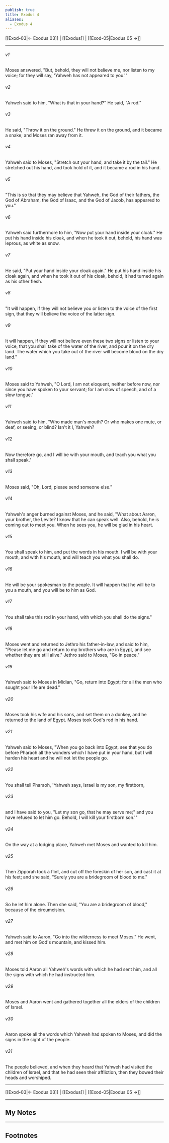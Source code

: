 ```yaml
---
publish: true
title: Exodus 4
aliases:
  - Exodus 4
---
```


[[Exod-03|← Exodus 03]] | [[Exodus]] | [[Exod-05|Exodus 05 →]]
***



###### v1 
Moses answered, "But, behold, they will not believe me, nor listen to my voice; for they will say, 'Yahweh has not appeared to you.'" 

###### v2 
Yahweh said to him, "What is that in your hand?" He said, "A rod." 

###### v3 
He said, "Throw it on the ground." He threw it on the ground, and it became a snake; and Moses ran away from it. 

###### v4 
Yahweh said to Moses, "Stretch out your hand, and take it by the tail." He stretched out his hand, and took hold of it, and it became a rod in his hand. 

###### v5 
"This is so that they may believe that Yahweh, the God of their fathers, the God of Abraham, the God of Isaac, and the God of Jacob, has appeared to you." 

###### v6 
Yahweh said furthermore to him, "Now put your hand inside your cloak." He put his hand inside his cloak, and when he took it out, behold, his hand was leprous, as white as snow. 

###### v7 
He said, "Put your hand inside your cloak again." He put his hand inside his cloak again, and when he took it out of his cloak, behold, it had turned again as his other flesh. 

###### v8 
"It will happen, if they will not believe you or listen to the voice of the first sign, that they will believe the voice of the latter sign. 

###### v9 
It will happen, if they will not believe even these two signs or listen to your voice, that you shall take of the water of the river, and pour it on the dry land. The water which you take out of the river will become blood on the dry land." 

###### v10 
Moses said to Yahweh, "O Lord, I am not eloquent, neither before now, nor since you have spoken to your servant; for I am slow of speech, and of a slow tongue." 

###### v11 
Yahweh said to him, "Who made man's mouth? Or who makes one mute, or deaf, or seeing, or blind? Isn't it I, Yahweh? 

###### v12 
Now therefore go, and I will be with your mouth, and teach you what you shall speak." 

###### v13 
Moses said, "Oh, Lord, please send someone else." 

###### v14 
Yahweh's anger burned against Moses, and he said, "What about Aaron, your brother, the Levite? I know that he can speak well. Also, behold, he is coming out to meet you. When he sees you, he will be glad in his heart. 

###### v15 
You shall speak to him, and put the words in his mouth. I will be with your mouth, and with his mouth, and will teach you what you shall do. 

###### v16 
He will be your spokesman to the people. It will happen that he will be to you a mouth, and you will be to him as God. 

###### v17 
You shall take this rod in your hand, with which you shall do the signs." 

###### v18 
Moses went and returned to Jethro his father-in-law, and said to him, "Please let me go and return to my brothers who are in Egypt, and see whether they are still alive." Jethro said to Moses, "Go in peace." 

###### v19 
Yahweh said to Moses in Midian, "Go, return into Egypt; for all the men who sought your life are dead." 

###### v20 
Moses took his wife and his sons, and set them on a donkey, and he returned to the land of Egypt. Moses took God's rod in his hand. 

###### v21 
Yahweh said to Moses, "When you go back into Egypt, see that you do before Pharaoh all the wonders which I have put in your hand, but I will harden his heart and he will not let the people go. 

###### v22 
You shall tell Pharaoh, 'Yahweh says, Israel is my son, my firstborn, 

###### v23 
and I have said to you, "Let my son go, that he may serve me;" and you have refused to let him go. Behold, I will kill your firstborn son.'" 

###### v24 
On the way at a lodging place, Yahweh met Moses and wanted to kill him. 

###### v25 
Then Zipporah took a flint, and cut off the foreskin of her son, and cast it at his feet; and she said, "Surely you are a bridegroom of blood to me." 

###### v26 
So he let him alone. Then she said, "You are a bridegroom of blood," because of the circumcision. 

###### v27 
Yahweh said to Aaron, "Go into the wilderness to meet Moses." He went, and met him on God's mountain, and kissed him. 

###### v28 
Moses told Aaron all Yahweh's words with which he had sent him, and all the signs with which he had instructed him. 

###### v29 
Moses and Aaron went and gathered together all the elders of the children of Israel. 

###### v30 
Aaron spoke all the words which Yahweh had spoken to Moses, and did the signs in the sight of the people. 

###### v31 
The people believed, and when they heard that Yahweh had visited the children of Israel, and that he had seen their affliction, then they bowed their heads and worshiped.

***
[[Exod-03|← Exodus 03]] | [[Exodus]] | [[Exod-05|Exodus 05 →]]

---
## My Notes

---
## Footnotes